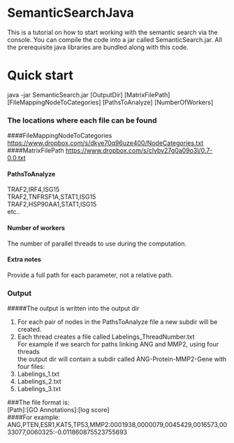 SemanticSearchJava
==================

This is a tutorial on how to start working with the semantic search via the console. 
You can compile the code into a jar called SemanticSearch.jar. 
All the prerequisite java libraries are bundled along with this code.

# Quick start
java -jar SemanticSearch.jar [OutputDir] [MatrixFilePath] [FileMappingNodeToCategories] [PathsToAnalyze] [NumberOfWorkers]

### The locations where each file can be found
####FileMappingNodeToCategories 
https://www.dropbox.com/s/dkye70q96uze400/NodeCategories.txt
####MatrixFilePath 
https://www.dropbox.com/s/clvbv27g0a09o3l/0.7-0.0.txt
#### PathsToAnalyze
TRAF2,IRF4,ISG15 <br>
TRAF2,TNFRSF1A,STAT1,ISG15 <br>
TRAF2,HSP90AA1,STAT1,ISG15 <br>
etc..<br>

#### Number of workers
The number of parallel threads to use during the computation. 


#### Extra notes
Provide a full path for each parameter, not a relative path.


### Output

#####The output is written into the output dir <br>
1) For each pair of nodes in the PathsToAnalyze file a new subdir will be created.<br>
2) Each thread creates a file called Labelings_ThreadNumber.txt <br>
For example if we search for paths linking ANG and MMP2, using four threads <br>
the output dir will contain a subdir called ANG-Protein-MMP2-Gene with four files:<br>
1) Labelings_1.txt <br>
2) Labelings_2.txt <br>
3) Labelings_3.txt <br>

###The file format is:<br>
[Path]:[GO Annotations]:[log score]<br>
####For example:<br>
ANG,PTEN,ESR1,KAT5,TP53,MMP2:0001938,0000079,0045429,0016573,0033077,0060325:-0.011860875523755693<br>









